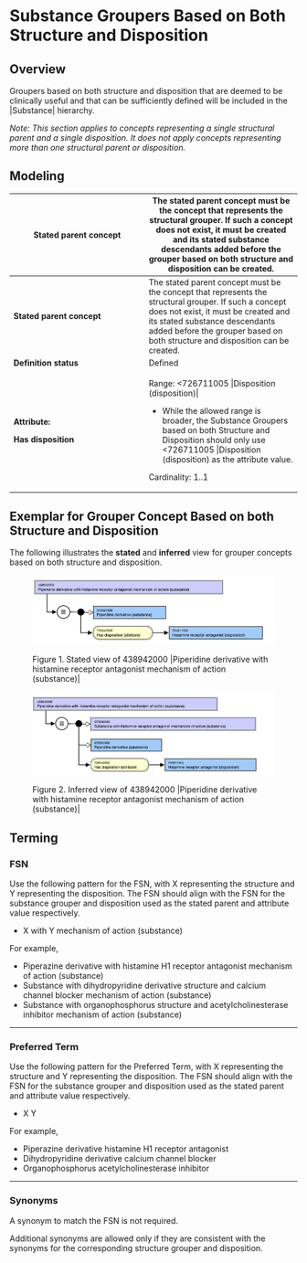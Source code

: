 # Substance Groupers Based on Both Structure and Disposition

## Overview

Groupers based on both structure and disposition that are deemed to be clinically useful and that can be sufficiently defined will be included in the |Substance| hierarchy.

_Note: This section applies to concepts representing a single structural parent and a single disposition. It does not apply concepts representing more than one structural parent or disposition._

## Modeling

<table data-header-hidden><thead><tr><th width="222.640625">Stated parent concept</th><th>The stated parent concept must be the concept that represents the structural grouper. If such a concept does not exist, it must be created and its stated substance descendants added before the grouper based on both structure and disposition can be created.</th></tr></thead><tbody><tr><td><strong>Stated parent concept</strong></td><td>The stated parent concept must be the concept that represents the structural grouper. If such a concept does not exist, it must be created and its stated substance descendants added before the grouper based on both structure and disposition can be created.</td></tr><tr><td><strong>Definition status</strong></td><td>Defined</td></tr><tr><td><p><strong>Attribute:</strong> </p><p><strong>Has disposition</strong></p></td><td><p>Range: &#x3C;726711005 |Disposition (disposition)|</p><ul><li>While the allowed range is broader, the Substance Groupers based on both Structure and Disposition should only use &#x3C;726711005 |Disposition (disposition) as the attribute value.</li></ul><p>Cardinality: 1..1</p></td></tr></tbody></table>

## Exemplar for Grouper Concept Based on both Structure and Disposition

The following illustrates the **stated** and **inferred** view for grouper concepts based on both structure and disposition.

<figure><img src="../../../../../../.gitbook/assets/image (111).png" alt=""><figcaption><p>Figure 1. Stated view of 438942000 |Piperidine derivative with histamine receptor antagonist mechanism of action (substance)|</p></figcaption></figure>

<figure><img src="../../../../../../.gitbook/assets/image (112).png" alt=""><figcaption><p>Figure 2. Inferred view of 438942000 |Piperidine derivative with histamine receptor antagonist mechanism of action (substance)|</p></figcaption></figure>

## Terming

### FSN

Use the following pattern for the FSN, with X representing the structure and Y representing the disposition. The FSN should align with the FSN for the substance grouper and disposition used as the stated parent and attribute value respectively.

* X with Y mechanism of action (substance)

For example,

* Piperazine derivative with histamine H1 receptor antagonist mechanism of action (substance)
* Substance with dihydropyridine derivative structure and calcium channel blocker mechanism of action (substance)
* Substance with organophosphorus structure and acetylcholinesterase inhibitor mechanism of action (substance)

***

### Preferred Term

Use the following pattern for the Preferred Term, with X representing the structure and Y representing the disposition. The FSN should align with the FSN for the substance grouper and disposition used as the stated parent and attribute value respectively.

* X Y

For example,

* Piperazine derivative histamine H1 receptor antagonist
* Dihydropyridine derivative calcium channel blocker
* Organophosphorus acetylcholinesterase inhibitor

***

### Synonyms

A synonym to match the FSN is not required.

Additional synonyms are allowed only if they are consistent with the synonyms for the corresponding structure grouper and disposition.
